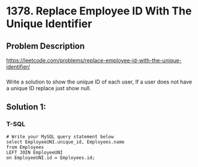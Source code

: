# 1378. Replace Employee ID With The Unique Identifier

## Problem Description
https://leetcode.com/problems/replace-employee-id-with-the-unique-identifier/
###
Write a solution to show the unique ID of each user, If a user does not have a unique ID replace just show null.

## Solution 1:
### T-SQL
```
# Write your MySQL query statement below
select EmployeeUNI.unique_id, Employees.name
from Employees
LEFT JOIN EmployeeUNI
on EmployeeUNI.id = Employees.id;
```
